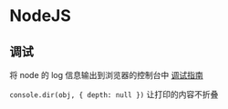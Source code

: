 # NodeJS

## 调试

将 node 的 log 信息输出到浏览器的控制台中 [调试指南](https://nodejs.org/zh-cn/docs/guides/debugging-getting-started)

`console.dir(obj, { depth: null })` 让打印的内容不折叠
